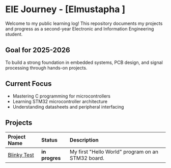 # EIE Journey - [Elmustapha ]

Welcome to my public learning log! This repository documents my projects and progress as a second-year Electronic and Information Engineering student.

## Goal for 2025-2026
To build a strong foundation in embedded systems, PCB design, and signal processing through hands-on projects.

## Current Focus
*   Mastering C programming for microcontrollers
*   Learning STM32 microcontroller architecture
*   Understanding datasheets and peripheral interfacing

## Projects
| Project Name | Status | Description |
| :--- | :--- | :--- |
| [Blinky Test](project-blinky/) | **in progres** | My first "Hello World" program on an STM32 board. |
